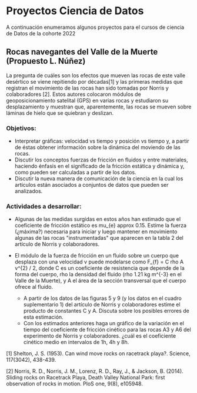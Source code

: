 # Proyectos Ciencia de Datos

A continuación enumeramos algunos proyectos para el cursos de ciencia de Datos de la cohorte 2022

## Rocas navegantes del Valle de la Muerte (Propuesto L. Núñez)
 La pregunta de cuáles son los efectos que mueven las rocas de este valle desértico se viene repitiendo por décadas[1] y las primeras medidas que registran el movimiento de las rocas han sido tomadas por Norris y colaboradores [2]. Estos autores colocaron módulos de geoposicionamiento satelital (GPS) en varias rocas y estudiaron su desplazamiento y muestran que, aparentemente, las rocas se mueven sobre láminas de hielo que se quiebran y deslizan.

### Objetivos:
- Interpretar gráficas: velocidad vs tiempo y posición vs tiempo y, a partir de éstas obtener información sobre la dinámica del moviendo de las rocas.
- Discutir los conceptos fuerzas de fricción en fluidos y entre materiales, haciendo énfasis en el significado de la fricción estática y dinámica y, como pueden ser calculadas a partir de los datos.
- Discutir la nueva manera de comunicación de la ciencia en la cual los artículos están asociados a conjuntos de datos que pueden ser analizados.

### Actividades a desarrollar:
+ Algunas de las medidas surgidas en estos años han estimado que el coeficiente de fricción estático es mu_{e} approx 0.15. Estime la fuerza (¿máxima?) necesaria para iniciar y luego mantener en movimiento algunas de las rocas "instrumentadas" que aparecen en la tabla 2 del artículo de Norris y colaboradores.

+ El módulo de la fuerza de fricción en un fluido sobre un cuerpo que desplaza con una velocidad v puede modelarse como F_{f} = C rho A v^{2} / 2, donde C es un coeficiente de resistencia que depende de la forma del cuerpo, rho la densidad del fluido (rho 1.21 kg m^{-3} en el Valle de la Muerte), y A el área de la sección transversal que el cuerpo ofrece al fluido.
    + A partir de los datos de las figuras 5 y 9 (y los datos en el cuadro suplementario 1) del artículo de Norris y colaboradores estime el producto de constantes C y A. Discuta sobre los posibles errores de esta estimación.
    + Con los estimados anteriores haga un gráfico de la variación en el tiempo del coeficiente de fricción cinético para las rocas A3 y A6 del experimento de Norris y colaboradores. ¿cuál es el coeficiente cinético medio en intervalos de 1h, 4h y 8h.

[1] Shelton, J. S. (1953). Can wind move rocks on racetrack playa?. Science, 117(3042), 438-439.

[2] Norris, R. D., Norris, J. M., Lorenz, R. D., Ray, J., & Jackson, B. (2014). Sliding rocks on Racetrack Playa, Death Valley National Park: first observation of rocks in motion. PloS one, 9(8), e105948.
